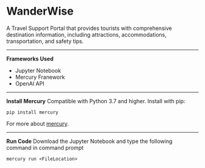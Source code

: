 # WanderWise
A Travel Support Portal that provides tourists with comprehensive destination information, including attractions, accommodations, transportation, and safety tips.

---
**Frameworks Used**
* Jupyter Notebook
* Mercury Franework
* OpenAI API

---
**Install Mercury**
Compatible with Python 3.7 and higher.
Install with pip:
~~~
pip install mercury
~~~

For more about [mercury](https://github.com/mljar/mercury "To Build Web Apps in Jupyter Notebook").

---
**Run Code**
Download the Jupyter Notebook and type the following command in command prompt
~~~
mercury run <FileLocation>
~~~
